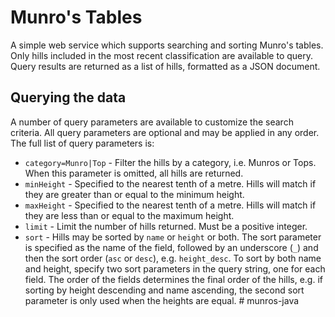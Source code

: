 # Munro's Tables

A simple web service which supports searching and sorting Munro's tables. Only hills included in the most recent
classification are available to query. Query results are returned as a list of hills, formatted as a JSON document.


## Querying the data

A number of query parameters are available to customize the search criteria. All query parameters are optional and
may be applied in any order. The full list of query parameters is:

* `category=Munro|Top` - Filter the hills by a category, i.e. Munros or Tops. When this parameter is omitted, all hills
  are returned.
* `minHeight` - Specified to the nearest tenth of a metre. Hills will match if they are greater than or equal to the
  minimum height.
* `maxHeight` - Specified to the nearest tenth of a metre. Hills will match if they are less than or equal to the
  maximum height.
* `limit` - Limit the number of hills returned. Must be a positive integer.
* `sort` - Hills may be sorted by `name` or `height` or both. The sort parameter is specified as the name of the field,
  followed by an underscore (`_`) and then the sort order (`asc` or `desc`), e.g. `height_desc`. To sort by both name
  and height, specify two sort parameters in the query string, one for each field. The order of the fields
  determines the final order of the hills, e.g. if sorting by height descending and name ascending, the second sort
  parameter is only used when the heights are equal.
#   m u n r o s - j a v a  
 